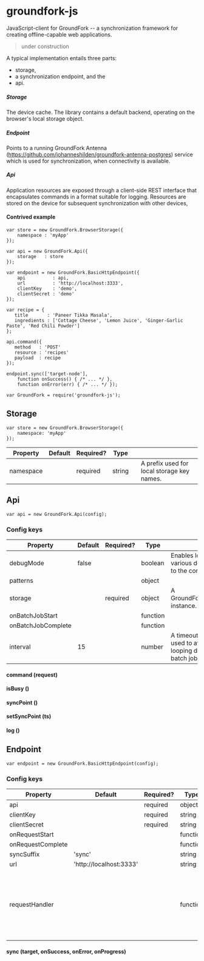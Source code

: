 # groundfork-js

JavaScript-client for GroundFork -- a synchronization framework for creating offline-capable web applications.

> under construction

A typical implementation entails three parts:

* storage,
* a synchronization endpoint, and the
* api.

##### Storage

The device cache. The library contains a default backend, operating on the browser's local storage object. 

##### Endpoint

Points to a running GroundFork Antenna (https://github.com/johanneshilden/groundfork-antenna-postgres) service which is used for synchronization, when connectivity is available. 

##### Api

Application resources are exposed through a client-side REST interface that encapsulates commands in a format suitable for logging. Resources are stored on the device for subsequent synchronization with other devices, 

#### Contrived example

```
var store = new GroundFork.BrowserStorage({
    namespace : 'myApp'
});

var api = new GroundFork.Api({
    storage   : store
});

var endpoint = new GroundFork.BasicHttpEndpoint({
    api          : api,
    url          : 'http://localhost:3333',
    clientKey    : 'demo',
    clientSecret : 'demo'
});

var recipe = {
   title       : 'Paneer Tikka Masala',
   ingredients : ['Cottage Cheese', 'Lemon Juice', 'Ginger-Garlic Paste', 'Red Chili Powder']
};

api.command({
   method   : 'POST'
   resource : 'recipes'
   payload  : recipe
});

endpoint.sync(['target-node'], 
    function onSuccess() { /* ... */ }, 
    function onError(err) { /* ... */ });

```

```
var GroundFork = require('groundfork-js');
```

## Storage

```
var store = new GroundFork.BrowserStorage({
    namespace: 'myApp'
});
```

| Property            | Default   | Required? | Type      |   |   |
|---------------------|-----------|-----------|-----------|---|---|
| namespace           |           | required  | string    |   | A prefix used for local storage key names. |

## Api

```
var api = new GroundFork.Api(config);
```

### Config keys

| Property            | Default   | Required? | Type     |   |
|---------------------|-----------|-----------|----------|---|
| debugMode           | false     |           | boolean  | Enables logging of various debug data to the console. |
| patterns            |           |           | object   |   |
| storage             |           | required  | object   | A GroundFork.Storage instance. |
| onBatchJobStart     |           |           | function |   |
| onBatchJobComplete  |           |           | function |   |
| interval            | 15        |           | number   | A timeout interval used to avoid busy looping during sync batch jobs. |

#### command (request)

#### isBusy ()

#### syncPoint ()

#### setSyncPoint (ts)

#### log ()

## Endpoint

```
var endpoint = new GroundFork.BasicHttpEndpoint(config);
```

### Config keys

| Property            | Default                 | Required? | Type      |   |
|---------------------|-------------------------|-----------|-----------|---|
| api                 |                         | required  | object    |   |
| clientKey           |                         | required  | string    |   |
| clientSecret        |                         | required  | string    |   |
| onRequestStart      |                         |           | function  |   |
| onRequestComplete   |                         |           | function  |   |
| syncSuffix          | 'sync'                  |           | string    |   |
| url                 | 'http://localhost:3333' |           | string    |   |
| requestHandler      |                         |           | function  | Default is to use jQuery's $.ajax api. Note that for node implementations, a different request handler must be provided. | 

#### sync (target, onSuccess, onError, onProgress)
